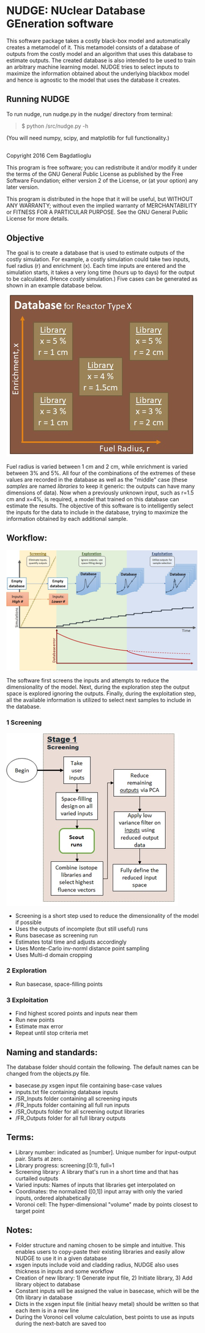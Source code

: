 # NUDGE: NUclear Database GEneration software
This software package takes a costly black-box model and automatically creates a metamodel of it. This metamodel consists of a database of outputs from the costly model and an algorithm that uses this database to estimate outputs. The created database is also intended to be used to train an arbitrary machine learning model. NUDGE tries to select inputs to maximize the information obtained about the underlying blackbox model and hence is agnostic to the model that uses the database it creates.

## Running NUDGE
To run nudge, run nudge.py in the nudge/ directory from terminal:

>$ python /src/nudge.py -h

(You will need numpy, scipy, and matplotlib for full functionality.)

##

 Copyright 2016 Cem Bagdatlioglu

 This program is free software; you can redistribute it and/or modify
 it under the terms of the GNU General Public License as published by
 the Free Software Foundation; either version 2 of the License, or
 (at your option) any later version.

 This program is distributed in the hope that it will be useful,
 but WITHOUT ANY WARRANTY; without even the implied warranty of
 MERCHANTABILITY or FITNESS FOR A PARTICULAR PURPOSE. See the
 GNU General Public License for more details.

## Objective
The goal is to create a database that is used to estimate outputs of the costly simulation. For example, a costly simulation could take two inputs, fuel radius (r) and enrichment (x). Each time inputs are entered and the simulation starts, it takes a very long time (hours up to days) for the output to be calculated. (Hence *costly* simulation.) Five cases can be generated as shown in an example database below.

![Alt text](info/example_database.jpg)

Fuel radius is varied between 1 cm and 2 cm, while enrichment is varied between 3% and 5%. All four of the combinations of the extremes of these values are recorded in the database as well as the "middle" case (these *samples* are named *libraries* to keep it generic: the outputs can have many dimensions of data). Now when a previously unknown input, such as r=1.5 cm and x=4%, is required, a model that trained on this database can estimate the results. The objective of this software is to intelligently select the inputs for the data to include in the database, trying to maximize the information obtained by each additional sample.

## Workflow:

![Alt text](info/workflow.jpg)

The software first screens the inputs and attempts to reduce the dimensionality of the model. Next, during the exploration step the output space is explored ignoring the outputs. Finally, during the exploitation step, all the available information is utilized to select next samples to include in the database.

### 1 Screening

![Alt text](info/screening_workflow.jpg)

  - Screening is a short step used to reduce the dimensionality of the model if possible
  - Uses the outputs of incomplete (but still useful) runs
  - Runs basecase as screening run
  - Estimates total time and adjusts accordingly
  - Uses Monte-Carlo inv-norml distance point sampling
  - Uses Multi-d domain cropping
  
### 2 Exploration
  - Run basecase, space-filling points
  
### 3 Exploitation
  - Find highest scored points and inputs near them
  - Run new points
  - Estimate max error
  - Repeat until stop criteria met

## Naming and standards:
The database folder should contain the following. The default names can be changed from the objects.py file.
* basecase.py				xsgen input file containing base-case values
* inputs.txt				file containing database inputs
* /SR_Inputs 				folder containing all screening inputs
* /FR_Inputs 				folder containing all full run inputs
* /SR_Outputs				folder for all screening output libraries
* /FR_Outputs				folder for all full library outputs

## Terms:
- Library number: indicated as [number]. Unique number for input-output pair. Starts at zero.
- Library progress: screening:[0:1), full=1
- Screening library: A library that's run in a short time and that has curtailed outputs
- Varied inputs: Names of inputs that libraries get interpolated on
- Coordinates: the normalized ([0,1]) input array with only the varied inputs, ordered alphabetically
- Voronoi cell: The hyper-dimensional "volume" made by points closest to target point

## Notes:
- Folder structure and naming chosen to be simple and intuitive. This enables users to copy-paste their existing libraries and easily allow NUDGE to use it in a given database
- xsgen inputs include void and cladding radius, NUDGE also uses thickness in inputs and some workflow
- Creation of new library: 1) Generate input file, 2) Initiate library, 3) Add library object to database
- Constant inputs will be assigned the value in basecase, which will be the 0th library in database
- Dicts in the xsgen input file (initial heavy metal) should be written so that each item is in a new line
- During the Voronoi cell volume calculation, best points to use as inputs during the next-batch are saved too
